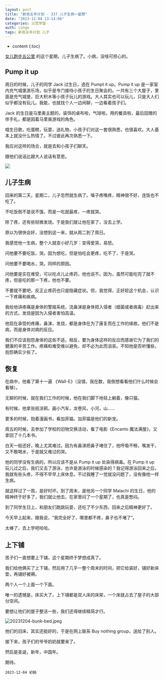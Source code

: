 ```yaml
---
layout: post
title: "新爸五年计划 - 337 儿子生病一星期"
date: "2023-12-04 13:14:06"
categories: 父范学堂
auth: conge
tags: 新爸五年计划 儿子
---
```

* content
{:toc}

[女儿跑步五公里](https://conge.livingwithfcs.org/2023/12/04/ReturnPoint-girls-on-the-run/) 的这个星期，儿子生病了。小病，没啥可担心的。





## Pump it up

周日的时候，儿子的同学 Jack 过生日，选在 Pumpt it up。Pump it up 是一家室内充气城堡游乐场，似乎是专门接待小孩子的生日聚会的。一共有三个大屋子，里面是充气城堡，巨大积木等小孩子玩儿的游戏。大人其实也可以玩儿，只是大人们似乎都没有玩儿。我能，也就找个人一边闲聊，一边看着孩子们。

Jack 的生日是马里奥主题的，装饰的桌布啦，气球啦，用的餐具啦，最后回赠的伴手礼，都是因着马里奥游戏的角色。

唱生日歌，吃蛋糕，玩耍，送礼物，小孩子们对这一套很熟悉，也很喜欢。大人基本上就没什么热情了。不过彼此再次熟悉一下。

我应对这样的场合，就是去和小孩子们聊天。

跟他们说话比跟大人说话有意思。

![](https://www.santafehillssanmarcos.com/wp-content/uploads/2016/03/PumpItUp.jpg)

## 儿子生病

回来的第二天，星期二，儿子忽然就生病了。嗓子疼嘴疼，精神很不好，连饭也不吃了。

不吃饭倒不是说不饿，而是一吃就最疼，一疼就哭。

除了疼，还有些轻微发烧。于是我们就让他在家了，没去上学。

原以为很快会好，没想到这一来，就从周二到了周日。

我感觉他一生病，整个人就变小好几岁：变得爱哭，易怒。

问他要不要吃饭，哭。因为想吃，但是怕吃会更疼，吃不了，于是哭。

问他要不要喝水，哭。同样的原因。

问他要是实在难受，可以吃点儿止疼药，他也说不。因为，虽然可能吃完了就不疼，但是吃的那一下疼，他也不要。

不要就不要吧，反正止疼药也只是隐藏症状。但，我觉得，正好趁这个机会，认识一下疼痛和疾病。

我给他讲疼痛是身体的警报系统，流鼻涕是身体把入侵者（细菌或者病毒）赶出来的方式，发烧是因为入侵者害怕高温。

他现在承受的疼痛，鼻涕，发烧，都是身体在为了康复而在工作的缘故。他们不是病，而是身体对病的反应。

我们不应该抱怨身体的这些不适，相反，要为身体这样的反应而感谢它为了我们的健康的辛苦工作。疼痛和难受难以避免，却不必为此而沮丧。不知他是否听懂些，抱怨确实少些了。

## 恢复

在病中，他看了第十一遍 《Wall-E》（没错，我在数，我倒想看看他们什么时候会看够）。

无聊的时候，就在我们工作的时候，他在我们脚下地毯上躺着，像只猫。

有时候，他拿张纸涂鸦，画小汽车，龙卷风，小河，山……

更多的时候，抱着漫画书，看加菲猫。加菲猫是他们的新宠。

周五的时候，去参加了学校的旧物交换活动，看了电影《Encanto 魔法满屋》，又拿回了十几本书。

白天一般还好，晚上尤其难过。因为有鼻涕把鼻子堵住了，他呼吸不畅，嘴发干，又不敢喝水，于是就又难过的哭。

他的同学没有生病的，所以应该不是从 Pump it up 处染得病毒。在 Pump it up 玩儿过之后，我们又去了游泳，也许是游泳的时候感染的？我记得游泳回来之后，我就有些头疼，不得不早早上床休息。不过我睡了一觉就没问题了，没有像他一样生病。

就这样过了一周，是好时坏。到了周末，是他另一个同学 Malachi 的生日，他的精神终于好多了，我们就让他去，在家里闷了一个星期了，也真是憋闷。

到了同学生日上，和朋友们跑跳玩耍，还吃了不少东西，回来之后精神更好了。

今天早上起来，跟我说，“我完全好了，哪里都不疼，鼻子也不堵了”。 

太棒了，去上学吧哈哈。

## 上下铺

孩子们一直想要上下铺，这个星期终于梦想成真了。

我们给他俩买了上下铺，然后用了几乎一整个周末的时间，把它给装好，铺好新床垫，再铺好被褥。

两个人一个上面一个下面。

唯一的遗憾是，床买大了，上下铺都是双人床的床架，一个床就占去了屋子的大部分空间。

要想让他们的屋子整洁一些，我们还得继续精简才行。

![20231204-bunk-bed.jpeg](https://s2.loli.net/2023/12/05/m3kzSryYAnWgi6b.jpg)

他们的旧床，其实还挺好的，于是在网上联系 Buy nothing group，送给了别人。

接下来，孩子们的爷爷奶奶就要来了。

然后是圣诞，新年，中国年。

期待。

```
2023-12-04 初稿
```
